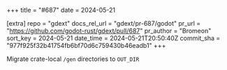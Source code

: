 +++
title = "#687"
date = 2024-05-21

[extra]
repo = "gdext"
docs_rel_url = "gdext/pr-687/godot"
pr_url = "https://github.com/godot-rust/gdext/pull/687"
pr_author = "Bromeon"
sort_key = 2024-05-21
date_time = 2024-05-21T20:50:40Z
commit_sha = "977f925f32b41754fb6bf70d6c759430b46eadb1"
+++

Migrate crate-local `/gen` directories to `OUT_DIR`
